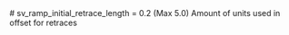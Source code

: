 <type name="sv_ramp_initial_retrace_length" category="" is="convar">
	<summary>
		# sv_ramp_initial_retrace_length = 0.2 (Max 5.0)
		Amount of units used in offset for retraces  
	</summary>
</type>